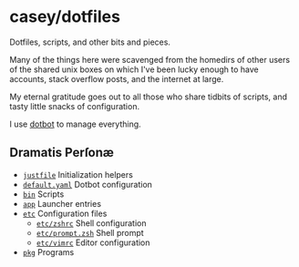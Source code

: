 # casey/dotfiles

Dotfiles, scripts, and other bits and pieces.

Many of the things here were scavenged from the homedirs of other users of the
shared unix boxes on which I've been lucky enough to have accounts, stack
overflow posts, and the internet at large.

My eternal gratitude goes out to all those who share tidbits of scripts, and
tasty little snacks of configuration.

I use [dotbot](https://github.com/anishathalye/dotbot) to manage everything.

## Dramatis Perſonæ

- [`justfile`](justfile) Initialization helpers
- [`default.yaml`](default.yaml) Dotbot configuration
- [`bin`](bin) Scripts
- [`app`](app) Launcher entries
- [`etc`](etc) Configuration files
    - [`etc/zshrc`](etc/zshrc) Shell configuration
    - [`etc/prompt.zsh`](etc/prompt.zsh) Shell prompt
    - [`etc/vimrc`](etc/vimrc) Editor configuration
- [`pkg`](pkg) Programs

